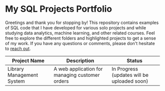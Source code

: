 # My SQL Projects Portfolio 

Greetings and thank you for stopping by! 
This repository contains examples of SQL code that I have developed for various solo projects and while studying data analytics, machine learning, and other related courses. Feel free to explore the different folders and highlighted projects to get a sense of my work. If you have any questions or comments, please don't hesitate to [reach out](https://www.linkedin.com/in/nour-elhouda-bencherif-msc-4b910114a/).

| Project Name | Description | Status |
| ------------ | ----------- | ------ |
| Library Management System | A web application for managing customer orders | In Progress (updates will be uploaded soon)|

